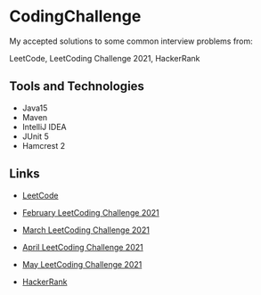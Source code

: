 # CodingChallenge

My accepted solutions to some common interview problems from:

LeetCode, LeetCoding Challenge 2021, HackerRank


## Tools and Technologies

- Java15
- Maven
- IntelliJ IDEA
- JUnit 5
- Hamcrest 2

## Links


- [LeetCode](src/main/java/leetCode)

- [February LeetCoding Challenge 2021](https://github.com/Almielka/CodingChallenge/tree/master/src/main/java/leetCodingChallenge/year2021/m02february)

- [March LeetCoding Challenge 2021](https://github.com/Almielka/CodingChallenge/tree/master/src/main/java/leetCodingChallenge/year2021/m03march)

- [April LeetCoding Challenge 2021](https://github.com/Almielka/CodingChallenge/tree/master/src/main/java/leetCodingChallenge/year2021/m04april)

- [May LeetCoding Challenge 2021](https://github.com/Almielka/CodingChallenge/tree/master/src/main/java/leetCodingChallenge/year2021/m05may)

- [HackerRank](https://github.com/Almielka/CodingChallenge/tree/HackerRank/src/main/java/hackerRank)
